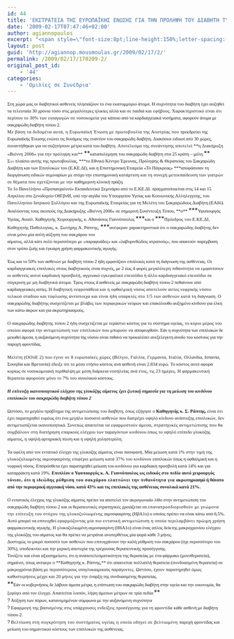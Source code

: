 ```yaml
---
id: 44
title: 'ΕΚΣΤΡΑΤΕΙΑ ΤΗΣ ΕΥΡΩΠΑΪΚΗΣ ΕΝΩΣΗΣ ΓΙΑ ΤΗΝ ΠΡΟΛΗΨΗ ΤΟΥ ΔΙΑΒΗΤΗ ΤΥΠΟΥ 2'
date: '2009-02-17T07:47:46+02:00'
author: agiannopoulos
excerpt: "<span style=\"font-size:8pt;line-height:150%;letter-spacing:-.1pt;font-family:Tahoma;\">Εκτός ελέγχου θα τεθεί σύντομα η επιδημία του σακχαρώδη διαβήτη στις ανεπτυγμένες χώρες, </span><span style=\"font-size:8pt;line-height:150%;letter-spacing:-.15pt;font-family:Tahoma;\">αλλά και στην Ελλάδα, αν δεν ληφθούν τα απαραίτητα μέτρα.</span><span style=\"font-size:8pt;line-height:150%;font-family:Tahoma;\"></span>\n<div style=\"text-align:justify;\"></div>\n<p class=\"MsoNormal\" style=\"margin:16.3pt 4.1pt 0 .5pt;background:white none repeat scroll 0 0;line-height:150%;text-align:justify;\"><span style=\"font-size:8pt;line-height:150%;letter-spacing:.1pt;font-family:Tahoma;\">Τα άτομα με διαβήτη στην Ενωμένη Ευρώπη ξεπερνούν τα 25 εκατομμύρια και οι ειδικοί </span><span style=\"font-size:8pt;line-height:150%;letter-spacing:-.1pt;font-family:Tahoma;\">εκτιμούν ότι η συχνότητα της ασθένειας θα αυξηθεί μέχρι και 40% την επόμενη εικοσαετία. Αυτό </span><span style=\"font-size:8pt;line-height:150%;letter-spacing:-.05pt;font-family:Tahoma;\">σημαίνει ότι οι ασθενείς με διαβήτη θα αποτελούν περίπου το 12% του πληθυσμού σε μερικά </span><span style=\"font-size:8pt;line-height:150%;letter-spacing:-.1pt;font-family:Tahoma;\">κράτη-μέλη της Ευρωπαϊκής Ένωσης, μέσα στα επόμενα χρόνια. Βασική αιτία για το φαινόμενο αυτό είναι εκτός των άλλων, ο σύγχρονος τρόπος ζωής που οδηγεί σε παχυσαρκία και τέλος σε </span><span style=\"font-size:8pt;line-height:150%;letter-spacing:.05pt;font-family:Tahoma;\">σακχαρώδη διαβήτη τύπου 2. Επιπλέον, στοιχεία υποδεικνύουν ότι για κάθε περίπτωση </span><span style=\"font-size:8pt;line-height:150%;letter-spacing:-.05pt;font-family:Tahoma;\">σακχαρώδη διαβήτη, άλλη μία περίπτωση παραμένει αδιάγνωστη.</span></p>\n"
layout: post
guid: 'http://agiannop.mousmoulas.gr/2009/02/17/2/'
permalink: /2009/02/17/170209-2/
original_post_id:
    - '44'
categories:
    - 'Ομιλίες σε Συνέδρια'
---
```


<span style="font-size:8pt;line-height:150%;font-family:Tahoma;"></span>

<div style="text-align:justify;"></div><span style="font-size:8pt;line-height:150%;font-family:Tahoma;">Στη χώρα μας οι διαβητικοί ασθενείς πλησιάζουν το ένα εκατομμύριο άτομα. Η συχνότητα του διαβήτη έχει αυξηθεί τα τελευταία 30 χρόνια τόσο στις μεγαλύτερες ηλικίες αλλά και σε παιδιά <span style="letter-spacing:.15pt;">και εφήβους. Χαρακτηριστικό είναι ότι περίπου το 30% των εισαγωγών σε νοσοκομεία για </span><span style="letter-spacing:-.1pt;">κάποιο από τα καρδιαγγειακά νοσήματα, αφορούν άτομα με σακχαρώδη διαβήτη τύπου 2.</span></span>

<div style="text-align:justify;"></div><span style="font-size:8pt;line-height:150%;letter-spacing:.3pt;font-family:Tahoma;">Με<span> </span>βάση τα δεδομένα αυτά,<span> </span>η<span> </span>Ευρωπαϊκή Ένωση<span> </span>με πρωτοβουλία της Αυστρίας που </span><span style="font-size:8pt;line-height:150%;letter-spacing:-.1pt;font-family:Tahoma;">προεδρεύει της Ευρωπαϊκής Ένωσης ενώνει τις δυνάμεις της εναντίον του σακχαρώδη διαβήτη. </span><span style="font-size:8pt;line-height:150%;letter-spacing:-.05pt;font-family:Tahoma;">Διακόσιοι ειδικοί από 30 χώρες, συναντήθηκαν για να συζητήσουν μέτρα κατά του διαβήτη. </span><span style="font-size:8pt;line-height:150%;letter-spacing:.15pt;font-family:Tahoma;">Αποτέλεσμα της συνάντησης αποτελεί **η Διακήρυξη «Βιέννη 2006» για την πρόληψη και** </span>**<span style="font-size:8pt;line-height:150%;letter-spacing:-.05pt;font-family:Tahoma;">καταπολέμηση του σακχαρώδη διαβήτη στα 25 κράτη – μέλη.</span>**<span style="font-size:8pt;line-height:150%;font-family:Tahoma;"></span>

<div style="text-align:justify;"></div><span style="font-size:8pt;line-height:150%;font-variant:small-caps;font-family:Tahoma;">Στο </span><span style="font-size:8pt;line-height:150%;font-family:Tahoma;">πλαίσιο αυτής της πρωτοβουλίας, ***το Εθνικό Κέντρο Έρευνας, Πρόληψης &amp; Θεραπείας <span style="letter-spacing:-.05pt;">του Σακχαρώδη Διαβήτη και των Επιπλοκών του (Ε.ΚΕ.ΔΙ), και η Επιστημονική Εταιρεία «Το Πάγκρεας» </span>***<span style="letter-spacing:-.05pt;">αποφάσισαν τη διοργάνωση ειδικών σεμιναρίων με στόχο την επιστημονική </span><span style="letter-spacing:.15pt;">κατάρτιση και τη συνεχή μετεκπαίδευση των γιατρών σε θέματα που σχετίζονται με την </span><span style="letter-spacing:-.1pt;">καθημερινή κλινική πράξη.</span></span>

<div style="text-align:justify;"></div><span style="font-size:8pt;line-height:150%;letter-spacing:-.05pt;font-family:Tahoma;">Το 1ο Πανελλήνιο «Προπασχαλινό» Εκπαιδευτικό Σεμινάριο από το Ε.ΚΕ.ΔΙ. πραγματοποιείται στις 14 και 15 Απριλίου στο ξενοδοχείο ΟθΓβνθΙ, υπό την αιγίδα του Υπουργείου Υγείας και </span><span style="font-size:8pt;line-height:150%;letter-spacing:.05pt;font-family:Tahoma;">Κοινωνικής Αλληλεγγύης, του Πανελληνίου Ιατρικού Συλλόγου και της Ευρωπαϊκής Εταιρείας </span><span style="font-size:8pt;line-height:150%;font-family:Tahoma;">για τη Μελέτη του Σακχαρώδους Διαβήτη (ΕΑδϋ).</span>

<div style="text-align:justify;"></div><span style="font-size:8pt;line-height:150%;letter-spacing:-.05pt;font-family:Tahoma;">Αναλύοντας τους σκοπούς της Διακήρυξης «Βιέννη 2006» σε σημερινή Συνέντευξη Τύπου, **ο** </span>***<span style="font-size:8pt;line-height:150%;letter-spacing:-.1pt;font-family:Tahoma;">Υφυπουργός Υγείας, Αναπλ. Καθηγητής Χειρουργικής, κ. Αθανάσιος Γιαννόπουλος </span>***<span style="font-size:8pt;line-height:150%;letter-spacing:-.1pt;font-family:Tahoma;">και ο </span>***<span style="font-size:8pt;line-height:150%;letter-spacing:.1pt;font-family:Tahoma;">Πρόεδρος του Ε.ΚΕ.ΔΙ, Καθηγητής Παθολογίας, κ. Σωτήρης Α. Ράπτης, </span>***<span style="font-size:8pt;line-height:150%;letter-spacing:.1pt;font-family:Tahoma;">ανέφεραν </span><span style="font-size:8pt;line-height:150%;font-family:Tahoma;">χαρακτηριστικά ότι ο σακχαρώδης διαβήτης δεν είναι μόνο μία απλή αύξηση του σακχάρου του</span>

<div style="text-align:justify;"><span style="font-size:8pt;line-height:150%;font-family:Tahoma;"></span>  
<span style="font-size:8pt;line-height:150%;font-family:Tahoma;"></span></div><span style="font-size:8pt;line-height:150%;letter-spacing:-.05pt;font-family:Tahoma;">αίματος, αλλά κάτι πολύ περισσότερο με «παραφυάδες» και «λαβυρινθώδεις ατραπούς», που </span><span style="font-size:8pt;line-height:150%;letter-spacing:-.1pt;font-family:Tahoma;">απαιτούν παρέμβαση στον τρόπο ζωής και έγκαιρη χρήση φαρμακευτικής αγωγής.</span><span style="font-size:8pt;line-height:150%;font-family:Tahoma;"></span>

<span style="font-size:8pt;line-height:150%;letter-spacing:-.15pt;font-family:Tahoma;">Έως και το 50% των ασθενών με διαβήτη τύπου 2 ήδη εμφανίζουν επιπλοκές κατά τη διάγνωση </span><span style="font-size:8pt;line-height:150%;letter-spacing:-.05pt;font-family:Tahoma;">της ασθένειας. Οι καρδιαγγειακές επιπλοκές στους διαβητικούς είναι συχνές, με 2 έως 4 φορές </span><span style="font-size:8pt;line-height:150%;letter-spacing:.1pt;font-family:Tahoma;">μεγαλύτερη πιθανότητα να εμφανίσουν οι ασθενείς αυτοί καρδιακή προσβολή, αγγειακό εγκεφαλικό επεισόδιο ή άλλο καρδιαγγειακό επεισόδιο σε σύγκριση με μη διαβητικά άτομα. </span><span style="font-size:8pt;line-height:150%;letter-spacing:-.1pt;font-family:Tahoma;">Τρεις στους 4 ασθενείς με σακχαρώδη διαβήτη τύπου 2 πεθαίνουν από καρδιαγγειακές αιτίες. Η </span><span style="font-size:8pt;line-height:150%;letter-spacing:.15pt;font-family:Tahoma;">διαβητική νεφροπάθεια και η οφθαλμική νόσος αποτελούν αιτίες νεφρικής νόσου τελικού </span><span style="font-size:8pt;line-height:150%;letter-spacing:.2pt;font-family:Tahoma;">σταδίου και τύφλωσης αντίστοιχα και είναι ήδη υπαρκτές στο 1/5 των ασθενών κατά τη </span><span style="font-size:8pt;line-height:150%;font-family:Tahoma;">διάγνωση. Ο σακχαρώδης διαβήτης συσχετίζεται με βλάβες των περιφερικών νεύρων και <span style="letter-spacing:-.1pt;">επακόλουθο αυξημένο κίνδυνο για έλκη των κάτω άκρων και για ακρωτηριασμούς.</span></span>

<span style="font-size:8pt;line-height:150%;font-family:Tahoma;">Ο σακχαρώδης διαβήτης τύπου 2 ήδη συσχετίζεται με τεράστιο κόστος για το σύστημα υγείας, <span style="letter-spacing:.15pt;">το κύριο μέρος του οποίου αφορά την αντιμετώπιση των επιπλοκών που μπορούν να </span><span style="letter-spacing:-.2pt;">αποφευχθούν. Εάν η συχνότητα των επιπλοκών δε μειωθεί άμεσα, η αυξανόμενη συχνότητα της </span><span style="letter-spacing:-.1pt;">νόσου είναι πιθανό να προκαλέσει ανεξέλεγκτη άνοδο του κόστους για την παροχή φροντίδας.</span></span>

<span style="font-size:8pt;line-height:150%;letter-spacing:.25pt;font-family:Tahoma;">Μελέτη (ΟΟϋΕ 2) που έγινε σε 8 ευρωπαϊκές χώρες (Βέλγιο, Γαλλία, Γερμανία, Ιταλία, </span><span style="font-size:8pt;line-height:150%;font-family:Tahoma;">Ολλανδία, Ισπανία, Σουηδία και Βρετανία) έδειξε ότι το μέσο ετήσιο κόστος ανά ασθενή είναι 2.834 ευρώ. Το κόστος αυτό αφορά κυρίως σε νοσοκομειακή περίθαλψη με μέση διάρκεια <span style="letter-spacing:.1pt;">νοσηλείας ανά έτος, τις 23 ημέρες. Η φαρμακευτική θεραπεία αφορούσε μόνο το 7% του </span><span style="letter-spacing:-.15pt;">συνολικού κόστους.</span></span>

***<span style="font-size:8pt;line-height:150%;font-family:Tahoma;">Η επίτευξη ικανοποιητικού ελέγχου της γλυκόζης αίματος έχει ζωτική σημασία για τη <span style="letter-spacing:-.05pt;">μείωση του κινδύνου επιπλοκών του σακχαρώδη διαβήτη τύπου 2</span></span>***<span style="font-size:8pt;line-height:150%;font-family:Tahoma;"></span>

<span style="font-size:8pt;line-height:150%;font-family:Tahoma;">Ωστόσο, το μεγάλο πρόβλημα της αντιμετώπισης του διαβήτη, όπως εξήγησε ο **Καθηγητής κ. Σ. Ράπτης,** είναι ότι έχει παρατηρηθεί ευρέως ότι ένα μεγάλο ποσοστό ασθενών που διατρέχει υψηλό κίνδυνο ανάπτυξης επιπλοκών, δεν αντιμετωπίζεται ικανοποιητικά. Συνεπώς απαιτείται <span style="letter-spacing:.2pt;">να εφαρμοστούν άμεσα, στρατηγικές αντιμετώπισης που θα συμβάλουν στη διατήρηση </span><span style="letter-spacing:.05pt;">επαρκούς ελέγχου των παραγόντων κινδύνου όπως το υψηλό επίπεδο γλυκόζης αίματος, η </span><span style="letter-spacing:-.05pt;">υψηλή αρτηριακή πίεση και η υψηλή χοληστερόλη.</span></span>

<span style="font-size:8pt;line-height:150%;font-family:Tahoma;">Τα οφέλη από τον εντατικό έλεγχο της γλυκόζης αίματος είναι πασιφανή. Μία μείωση κατά 1% <span style="letter-spacing:.15pt;">στην τιμή της γλυκοζυλιωμένης αιμοσφαιρίνης επιφέρει μείωση κατά 37% του κινδύνου </span><span style="letter-spacing:-.1pt;">επιπλοκών όπως η οφθαλμική και η νεφρική νόσος. Επιπρόσθετα έχει παρατηρηθεί μείωση του </span><span style="letter-spacing:-.05pt;">κινδύνου για καρδιακή προσβολή κατά 14% και για καταρράκτη κατά 19%. </span>**<span style="letter-spacing:.05pt;">Επιπλέον ο Υφυπουργός κ. Α. Γιαννόπουλος ως ειδικός στο πεδίο αυτό χειρουργός </span><span style="letter-spacing:.45pt;">τόνισε, ότι η ιδεώδης ρύθμιση του σακχάρου ελαττώνει την πιθανότητα για </span><span style="letter-spacing:-.1pt;">ακρωτηριασμό ή θάνατο από την περιφερική αγγειακή νόσο, κατά 43% και τις επιπλοκές </span>της ασθένειας συνολικά κατά 21%.**</span>

<div style="text-align:justify;"><span style="font-size:8pt;line-height:150%;font-family:Tahoma;"></span>  
<span style="font-size:8pt;line-height:150%;font-family:Tahoma;"></span></div><span style="font-size:8pt;line-height:150%;letter-spacing:-.05pt;font-family:Tahoma;">Ο εντατικός έλεγχος της γλυκόζης αίματος πρέπει να αποτελεί τον ακρογωνιαίο λίθο στην αντιμετώπιση του σακχαρώδη διαβήτη τύπου 2 και οι θεραπευτικές στρατηγικές χρειάζεται να </span><span style="font-size:8pt;line-height:150%;letter-spacing:.35pt;font-family:Tahoma;">επαναπροσδιορισθούν με γνώμονα την επίτευξη του στόχου της γλυκοζυλιωμένης </span><span style="font-size:8pt;line-height:150%;letter-spacing:-.05pt;font-family:Tahoma;">αιμοσφαιρίνης (ΗβΑ1ο) ο οποίος πρέπει να είναι κάτω από 6,5%. Αυτό μπορεί να επιτευχθεί </span><span style="font-size:8pt;line-height:150%;letter-spacing:.3pt;font-family:Tahoma;">εφαρμόζοντας μία πιο εντατική αντιμετώπιση η οποία περιλαμβάνει πρώιμη χρήση </span><span style="font-size:8pt;line-height:150%;letter-spacing:-.05pt;font-family:Tahoma;">φαρμακευτικής αγωγής. Η γλυκοζυλιωμένη αιμοσφαιρίνη (Η6Α1ο) είναι ένας απλός δείκτης μακροχρονίου ελέγχου της γλυκόζης του αίματος και θα πρέπει να μετράται ανυπερθέτως μία </span><span style="font-size:8pt;line-height:150%;letter-spacing:-.1pt;font-family:Tahoma;">φορά κάθε 3 μήνες.</span><span style="font-size:8pt;line-height:150%;font-family:Tahoma;"></span>

<div style="text-align:justify;"></div><span style="font-size:8pt;line-height:150%;letter-spacing:-.05pt;font-family:Tahoma;">Δυστυχώς το μικρό ποσοστό των ασθενών που επιτυγχάνουν την καλή ρύθμιση του σακχάρου (όχι περισσότερο του 30%), υποδεικνύει και την μερική αποτυχία της τρέχουσας θεραπευτικής </span><span style="font-size:8pt;line-height:150%;letter-spacing:-.1pt;font-family:Tahoma;">προσέγγισης.</span><span style="font-size:8pt;line-height:150%;font-family:Tahoma;"></span>

<div style="text-align:justify;"></div><span style="font-size:8pt;line-height:150%;letter-spacing:-.05pt;font-family:Tahoma;">Τονίζετε και είναι αξιοσημείωτο, ότι η αναποτελεσματικότητα της θεραπείας με ένα φάρμακο (μονοθεραπεία), σημαίνει, όπως ανέφερε ο **Καθηγητής κ. Ράπτης,** ότι απαιτείται πολλαπλή </span><span style="font-size:8pt;line-height:150%;font-family:Tahoma;">θεραπεία (συνδυασμένη θεραπεία) σε μακροχρόνια βάση με περισσότερους υπογλυκαιμικούς <span style="letter-spacing:.1pt;">παράγοντες. Ωστόσο, έχουν παρατηρηθεί όμως καθυστερήσεις μέχρι και 20 μήνες για την </span><span style="letter-spacing:-.1pt;">έναρξη της συνδυασμένης θεραπείας.</span></span>

<div style="text-align:justify;"></div>**<span style="font-size:8pt;line-height:150%;letter-spacing:-.15pt;font-family:Tahoma;">Εάν οι κυβερνήσεις δε λάβουν άμεσα μέτρα, η επίπτωση του σακχαρώδη διαβήτη στην </span><span style="font-size:8pt;line-height:150%;letter-spacing:-.05pt;font-family:Tahoma;">υγεία και την οικονομία, θα ξεφύγει από τον έλεγχο. Απαιτείται λοιπόν, λήψη άμεσων </span><span style="font-size:8pt;line-height:150%;letter-spacing:-.1pt;font-family:Tahoma;">μέτρων σε τρία πεδία:</span>**<span style="font-size:8pt;line-height:150%;font-family:Tahoma;"></span>

<div style="text-align:justify;"></div><span style="font-size:8pt;line-height:150%;"><span><span style="font-family:Arial;">?</span><span style="font-style:normal;font-variant:normal;font-weight:normal;font-size:7pt;line-height:normal;font-size-adjust:none;font-stretch:normal;font-family:'Times New Roman';"> </span></span></span><span style="font-size:8pt;line-height:150%;letter-spacing:-.1pt;font-family:Tahoma;">Αύξηση των πόρων, κατανεμημένων σύμφωνα με την αυξανόμενη συχνότητα</span><span style="font-size:8pt;line-height:150%;font-family:Tahoma;"></span>

<div style="text-align:justify;"></div><span style="font-size:8pt;line-height:150%;"><span><span style="font-family:Arial;">?</span><span style="font-style:normal;font-variant:normal;font-weight:normal;font-size:7pt;line-height:normal;font-size-adjust:none;font-stretch:normal;font-family:'Times New Roman';"> </span></span></span><span style="font-size:8pt;line-height:150%;letter-spacing:.15pt;font-family:Tahoma;">Εφαρμογή της βασισμένης στις υπάρχουσες ενδείξεις προσέγγισης για τη φροντίδα  
</span><span style="font-size:8pt;line-height:150%;letter-spacing:-.1pt;font-family:Tahoma;">κάθε ασθενή με διαβήτη τύπου 2.</span><span style="font-size:8pt;line-height:150%;font-family:Tahoma;"></span>

<div style="text-align:justify;"></div><span style="font-size:8pt;line-height:150%;"><span><span style="font-family:Arial;">?</span><span style="font-style:normal;font-variant:normal;font-weight:normal;font-size:7pt;line-height:normal;font-size-adjust:none;font-stretch:normal;font-family:'Times New Roman';"> </span></span></span><span style="font-size:8pt;line-height:150%;letter-spacing:.35pt;font-family:Tahoma;">Βελτίωση στη συγκρότηση του συστήματος υγείας η οποία οδηγεί σε βελτιωμένη  
</span><span style="font-size:8pt;line-height:150%;letter-spacing:-.05pt;font-family:Tahoma;">παροχή φροντίδας και μείωση του σημαντικού κόστους των επιπλοκών της ασθένειας.</span>